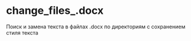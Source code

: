 # change_files_.docx
Поиск и замена текста в файлах .docx по директориям с сохранением стиля текста
